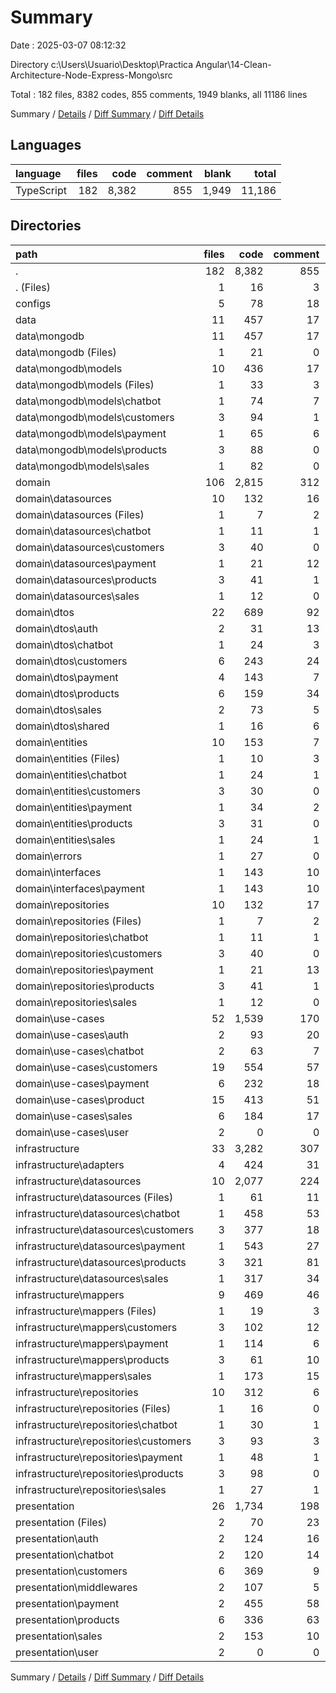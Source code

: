 # Summary

Date : 2025-03-07 08:12:32

Directory c:\\Users\\Usuario\\Desktop\\Practica Angular\\14-Clean-Architecture-Node-Express-Mongo\\src

Total : 182 files,  8382 codes, 855 comments, 1949 blanks, all 11186 lines

Summary / [Details](details.md) / [Diff Summary](diff.md) / [Diff Details](diff-details.md)

## Languages
| language | files | code | comment | blank | total |
| :--- | ---: | ---: | ---: | ---: | ---: |
| TypeScript | 182 | 8,382 | 855 | 1,949 | 11,186 |

## Directories
| path | files | code | comment | blank | total |
| :--- | ---: | ---: | ---: | ---: | ---: |
| . | 182 | 8,382 | 855 | 1,949 | 11,186 |
| . (Files) | 1 | 16 | 3 | 4 | 23 |
| configs | 5 | 78 | 18 | 39 | 135 |
| data | 11 | 457 | 17 | 48 | 522 |
| data\\mongodb | 11 | 457 | 17 | 48 | 522 |
| data\\mongodb (Files) | 1 | 21 | 0 | 9 | 30 |
| data\\mongodb\\models | 10 | 436 | 17 | 39 | 492 |
| data\\mongodb\\models (Files) | 1 | 33 | 3 | 7 | 43 |
| data\\mongodb\\models\\chatbot | 1 | 74 | 7 | 5 | 86 |
| data\\mongodb\\models\\customers | 3 | 94 | 1 | 7 | 102 |
| data\\mongodb\\models\\payment | 1 | 65 | 6 | 3 | 74 |
| data\\mongodb\\models\\products | 3 | 88 | 0 | 14 | 102 |
| data\\mongodb\\models\\sales | 1 | 82 | 0 | 3 | 85 |
| domain | 106 | 2,815 | 312 | 667 | 3,794 |
| domain\\datasources | 10 | 132 | 16 | 39 | 187 |
| domain\\datasources (Files) | 1 | 7 | 2 | 4 | 13 |
| domain\\datasources\\chatbot | 1 | 11 | 1 | 1 | 13 |
| domain\\datasources\\customers | 3 | 40 | 0 | 3 | 43 |
| domain\\datasources\\payment | 1 | 21 | 12 | 12 | 45 |
| domain\\datasources\\products | 3 | 41 | 1 | 18 | 60 |
| domain\\datasources\\sales | 1 | 12 | 0 | 1 | 13 |
| domain\\dtos | 22 | 689 | 92 | 168 | 949 |
| domain\\dtos\\auth | 2 | 31 | 13 | 23 | 67 |
| domain\\dtos\\chatbot | 1 | 24 | 3 | 5 | 32 |
| domain\\dtos\\customers | 6 | 243 | 24 | 45 | 312 |
| domain\\dtos\\payment | 4 | 143 | 7 | 19 | 169 |
| domain\\dtos\\products | 6 | 159 | 34 | 56 | 249 |
| domain\\dtos\\sales | 2 | 73 | 5 | 12 | 90 |
| domain\\dtos\\shared | 1 | 16 | 6 | 8 | 30 |
| domain\\entities | 10 | 153 | 7 | 24 | 184 |
| domain\\entities (Files) | 1 | 10 | 3 | 4 | 17 |
| domain\\entities\\chatbot | 1 | 24 | 1 | 2 | 27 |
| domain\\entities\\customers | 3 | 30 | 0 | 7 | 37 |
| domain\\entities\\payment | 1 | 34 | 2 | 4 | 40 |
| domain\\entities\\products | 3 | 31 | 0 | 5 | 36 |
| domain\\entities\\sales | 1 | 24 | 1 | 2 | 27 |
| domain\\errors | 1 | 27 | 0 | 8 | 35 |
| domain\\interfaces | 1 | 143 | 10 | 9 | 162 |
| domain\\interfaces\\payment | 1 | 143 | 10 | 9 | 162 |
| domain\\repositories | 10 | 132 | 17 | 34 | 183 |
| domain\\repositories (Files) | 1 | 7 | 2 | 4 | 13 |
| domain\\repositories\\chatbot | 1 | 11 | 1 | 1 | 13 |
| domain\\repositories\\customers | 3 | 40 | 0 | 3 | 43 |
| domain\\repositories\\payment | 1 | 21 | 13 | 13 | 47 |
| domain\\repositories\\products | 3 | 41 | 1 | 12 | 54 |
| domain\\repositories\\sales | 1 | 12 | 0 | 1 | 13 |
| domain\\use-cases | 52 | 1,539 | 170 | 385 | 2,094 |
| domain\\use-cases\\auth | 2 | 93 | 20 | 48 | 161 |
| domain\\use-cases\\chatbot | 2 | 63 | 7 | 10 | 80 |
| domain\\use-cases\\customers | 19 | 554 | 57 | 108 | 719 |
| domain\\use-cases\\payment | 6 | 232 | 18 | 37 | 287 |
| domain\\use-cases\\product | 15 | 413 | 51 | 146 | 610 |
| domain\\use-cases\\sales | 6 | 184 | 17 | 34 | 235 |
| domain\\use-cases\\user | 2 | 0 | 0 | 2 | 2 |
| infrastructure | 33 | 3,282 | 307 | 741 | 4,330 |
| infrastructure\\adapters | 4 | 424 | 31 | 89 | 544 |
| infrastructure\\datasources | 10 | 2,077 | 224 | 481 | 2,782 |
| infrastructure\\datasources (Files) | 1 | 61 | 11 | 18 | 90 |
| infrastructure\\datasources\\chatbot | 1 | 458 | 53 | 91 | 602 |
| infrastructure\\datasources\\customers | 3 | 377 | 18 | 68 | 463 |
| infrastructure\\datasources\\payment | 1 | 543 | 27 | 63 | 633 |
| infrastructure\\datasources\\products | 3 | 321 | 81 | 178 | 580 |
| infrastructure\\datasources\\sales | 1 | 317 | 34 | 63 | 414 |
| infrastructure\\mappers | 9 | 469 | 46 | 73 | 588 |
| infrastructure\\mappers (Files) | 1 | 19 | 3 | 7 | 29 |
| infrastructure\\mappers\\customers | 3 | 102 | 12 | 22 | 136 |
| infrastructure\\mappers\\payment | 1 | 114 | 6 | 8 | 128 |
| infrastructure\\mappers\\products | 3 | 61 | 10 | 20 | 91 |
| infrastructure\\mappers\\sales | 1 | 173 | 15 | 16 | 204 |
| infrastructure\\repositories | 10 | 312 | 6 | 98 | 416 |
| infrastructure\\repositories (Files) | 1 | 16 | 0 | 7 | 23 |
| infrastructure\\repositories\\chatbot | 1 | 30 | 1 | 8 | 39 |
| infrastructure\\repositories\\customers | 3 | 93 | 3 | 28 | 124 |
| infrastructure\\repositories\\payment | 1 | 48 | 1 | 14 | 63 |
| infrastructure\\repositories\\products | 3 | 98 | 0 | 33 | 131 |
| infrastructure\\repositories\\sales | 1 | 27 | 1 | 8 | 36 |
| presentation | 26 | 1,734 | 198 | 450 | 2,382 |
| presentation (Files) | 2 | 70 | 23 | 33 | 126 |
| presentation\\auth | 2 | 124 | 16 | 31 | 171 |
| presentation\\chatbot | 2 | 120 | 14 | 27 | 161 |
| presentation\\customers | 6 | 369 | 9 | 86 | 464 |
| presentation\\middlewares | 2 | 107 | 5 | 30 | 142 |
| presentation\\payment | 2 | 455 | 58 | 94 | 607 |
| presentation\\products | 6 | 336 | 63 | 109 | 508 |
| presentation\\sales | 2 | 153 | 10 | 38 | 201 |
| presentation\\user | 2 | 0 | 0 | 2 | 2 |

Summary / [Details](details.md) / [Diff Summary](diff.md) / [Diff Details](diff-details.md)